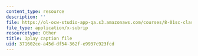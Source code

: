```yaml
---
content_type: resource
description: ''
file: https://ol-ocw-studio-app-qa.s3.amazonaws.com/courses/8-01sc-classical-mechanics-fall-2016/371602cea45ddf54362fe9937c923fcd_4r1xgrWbALg.srt
file_type: application/x-subrip
resourcetype: Other
title: 3play caption file
uid: 371602ce-a45d-df54-362f-e9937c923fcd
---
```

